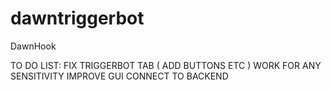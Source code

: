 # dawntriggerbot
DawnHook

TO DO LIST:
FIX TRIGGERBOT TAB ( ADD BUTTONS ETC )
WORK FOR ANY SENSITIVITY
IMPROVE GUI
CONNECT TO BACKEND

